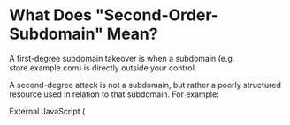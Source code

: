 <h1>What Does "Second-Order-Subdomain" Mean?</h1>

A first-degree subdomain takeover is when a subdomain (e.g. store.example.com) is directly outside your control.

A second-degree attack is not a subdomain, but rather a poorly structured resource used in relation to that subdomain. 
For example:

External JavaScript (<script src="...">)
Links (<a href="...">)
CSS (<link href="...">)
CORS response headers



<h2>REQUIREMENTS:</h2>
1-python3<br>
2-pip install requests beautifulsoup4 urllib3


<h2>USAGE:</h2>
1-Enter the domain you want to scan in the domain section at the bottom of the code.<br>
2-Use this command "python3 SecondOrderDomainTakeovers.py" or "python SecondOrderDomainTakeovers.py"



